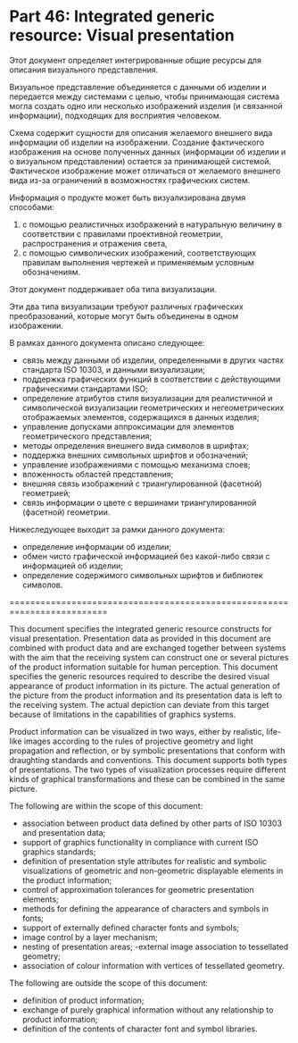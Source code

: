 # Part 46: Integrated generic resource: Visual presentation

Этот документ определяет интегрированные общие ресурсы для описания визуального представления.

Визуальное представление объединяется с данными об изделии и передается между системами с целью, чтобы принимающая система могла создать одно или несколько изображений изделия (и связанной информации), подходящих для восприятия человеком. 

Схема содержит сущности для описания желаемого внешнего вида информации об изделии на изображении. Создание фактического изображения на основе полученных данных (информации об изделии и о визуальном представлении) остается за принимающей системой.  Фактическое изображение может отличаться от желаемого внешнего вида из-за ограничений в возможностях графических систем. 

Информация о продукте может быть визуализирована двумя способами: 

1) с помощью реалистичных изображений в натуральную величину в соответствии с правилами проективной геометрии, распространения и отражения света, 
2) с помощью символических изображений, соответствующих правилам выполнения чертежей и применяемым условным обозначениям. 

Этот документ поддерживает оба типа визуализации. 

Эти два типа визуализации требуют различных графических преобразований, которые могут быть объединены в одном изображении. 

В рамках данного документа описано следующее:
- связь между данными об изделии, определенными в других частях стандарта ISO 10303, и данными визуализации; 
- поддержка графических функций в соответствии с действующими графическими стандартами ISO;
- определение атрибутов стиля визуализации для реалистичной и символической визуализации геометрических и негеометрических отображаемых элементов, содержащихся в данных изделия; 
- управление допусками аппроксимации для элементов геометрического представления; 
- методы определения внешнего вида символов в шрифтах; 
- поддержка внешних символьных шрифтов и обозначений; 
- управление изображениями с помощью механизма слоев; 
- вложенность областей представления; 
- внешняя связь изображений с триангулированной (фасетной) геометрией; 
- связь информации о цвете с вершинами триангулированной (фасетной) геометрии. 

Нижеследующее выходит за рамки данного документа: 
- определение информации об изделии; 
- обмен чисто графической информацией без какой-либо связи с информацией об изделии; 
- определение содержимого символьных шрифтов и библиотек символов.

=========================================================================

This document specifies the integrated generic resource constructs for visual presentation. Presentation data as provided in this document are combined with product data and are exchanged together between systems with the aim that the receiving system can construct one or several pictures of the product information suitable for human perception.
This document specifies the generic resources required to describe the desired visual appearance of product information in its picture. The actual generation of the picture from the product information and its presentation data is left to the receiving system. The actual depiction can deviate from this target because of limitations in the capabilities of graphics systems.

Product information can be visualized in two ways, either by realistic, life-like images according to the rules of projective geometry and light propagation and reflection, or by symbolic presentations that conform with draughting standards and conventions. This document supports both types of presentations. The two types of visualization processes require different kinds of graphical transformations and these can be combined in the same picture.

The following are within the scope of this document:
- association between product data defined by other parts of ISO 10303 and presentation data;
- support of graphics functionality in compliance with current ISO graphics standards;
- definition of presentation style attributes for realistic and symbolic visualizations of geometric and non-geometric displayable elements in the product information;
- control of approximation tolerances for geometric presentation elements;
- methods for defining the appearance of characters and symbols in fonts;
- support of externally defined character fonts and symbols;
- image control by a layer mechanism;
- nesting of presentation areas;
 -external image association to tessellated geometry;
- association of colour information with vertices of tessellated geometry.

The following are outside the scope of this document:

- definition of product information;
- exchange of purely graphical information without any relationship to product information;
- definition of the contents of character font and symbol libraries.
